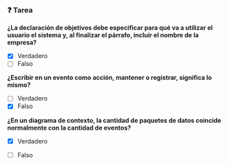 ### ❓ Tarea

**¿La declaración de objetivos debe especificar para qué va a utilizar el usuario el sistema y, al finalizar el párrafo, incluir el nombre de la empresa?**

- [x] Verdadero
- [ ] Falso

**¿Escribir en un evento como acción, mantener o registrar, significa lo mismo?**

- [ ] Verdadero
- [x] Falso

**¿En un diagrama de contexto, la cantidad de paquetes de datos coincide normalmente con la cantidad de eventos?**

- [x] Verdadero
- [ ] Falso

